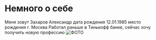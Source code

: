 # Немного о себе
Меня зовут Захаров Александр
дата рождения 12.01.1985
место рождения г. Москва
Работал раньше в Тинькофф банке, сейчас хочу получить новую профессию
![ФОТО](https://disk.yandex.ru/i/Hv_GPRVQIiIxNQ)